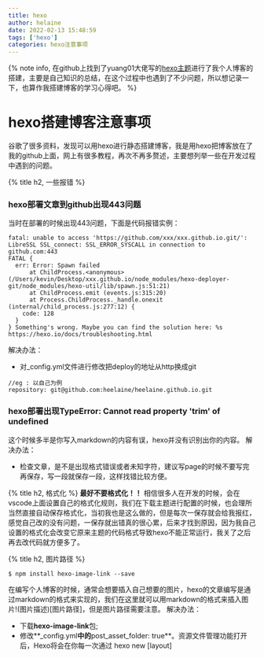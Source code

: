 ```yaml
---
title: hexo
author: helaine
date: 2022-02-13 15:48:59
tags: ['hexo']
categories: hexo注意事项
---
```


{% note info,  在github上找到了yuang01大佬写的[hexo主题](https://yuang01.gitee.io/)进行了我个人博客的搭建，主要是自己知识的总结，在这个过程中也遇到了不少问题，所以想记录一下，也算作我搭建博客的学习心得吧。 %}


# hexo搭建博客注意事项
谷歌了很多资料，发现可以用hexo进行静态搭建博客，我是用hexo把博客放在了我的github上面，网上有很多教程，再次不再多赘述，主要想列举一些在开发过程中遇到的问题。

{% title h2, 一些报错 %}
### **hexo部署文章到github出现443问题**
当时在部署的时候出现443问题，下面是代码报错实例：
```
fatal: unable to access 'https://github.com/xxx/xxx.github.io.git/': LibreSSL SSL_connect: SSL_ERROR_SYSCALL in connection to github.com:443 
FATAL {
  err: Error: Spawn failed
      at ChildProcess.<anonymous> (/Users/kevin/Desktop/xxx.github.io/node_modules/hexo-deployer-git/node_modules/hexo-util/lib/spawn.js:51:21)
      at ChildProcess.emit (events.js:315:20)
      at Process.ChildProcess._handle.onexit (internal/child_process.js:277:12) {
    code: 128
  }
} Something's wrong. Maybe you can find the solution here: %s https://hexo.io/docs/troubleshooting.html
```
解决办法：
* 对_config.yml文件进行修改把deploy的地址从http换成git
```
//eg : 以自己为例
repository: git@github.com:heelaine/heelaine.github.io.git
```

### **hexo部署出现TypeError: Cannot read property 'trim' of undefined**
这个时候多半是你写入markdown的内容有误，hexo并没有识别出你的内容。
解决办法：
* 检查文章，是不是出现格式错误或者未知字符，建议写page的时候不要写完再保存，写一段就保存一段，这样找错比较方便。

{% title h2, 格式化 %}
**最好不要格式化！！**
相信很多人在开发的时候，会在vscode上面设置自己的格式化规则，我们在下载主题进行配置的时候，也会理所当然直接自动保存格式化，当初我也是这么做的，但是每次一保存就会给我报红，感觉自己改的没有问题，一保存就出错真的很心累，后来才找到原因，因为我自己设置的格式化会改变它原来主题的代码格式导致hexo不能正常运行，我关了之后再去改代码就方便多了。

{% title h2, 图片路径 %}
```
$ npm install hexo-image-link --save
```
在编写个人博客的时候，通常会想要插入自己想要的图片，hexo的文章编写是通过markdown的格式来实现的，我们在这里就可以用markdown的格式来插入图片!(图片描述)[图片路径]，但是图片路径需要注意。
解决办法：
* 下载**hexo-image-link**包;
* 修改**_config.yml**中的**post_asset_folder: true**。资源文件管理功能打开后，Hexo将会在你每一次通过 hexo new [layout] <title> 命令创建新文章时自动创建一个同名文件夹。
* 通过markdown的方式引入图片，这里只需要引入相对路径即可。
```
![服务器和客户端传输过程](1.png) 
//第一个括号是图片描述
//第二个括号是同名文件夹的图片名字
```
一般情况下图片都能正常显示了，但是我发现我的图片还是裂开的并不能正常显示，我去检查我页面元素图片路径，发现路径有几段是重复的，这个时候只需要设置_config.yml的url就可以了
```
//eg : 以自己为例
url: https://heelaine.github.io/
```
这样操作下来就可以发现页面能正常显示图片，并且图片路径也是正确的了。

{% title h2, CDN图床 %}
因为个人博客可能会有很多需要图片的地方，但是如果一股脑都放在本地里，由于国内访问github总是时不时抽风且怕本地资源过于冗杂，所以我尝试通过外链的方式进行引用图片。
**图床**：就是专门提供存储图片的地方，有收费也有免费的，他会帮助我们进行图片的管理和优化，比如多机互备、CDN 加速、图片处理、图片鉴黄、文本识别等等。我使用的是[ipic](https://itunes.apple.com/cn/app/id1101244278?mt=12) 工具，免费版默认是微博图床。
**用法**（主要讲解的mac用户，window应该也差不多）：
1. 下载ipic工具并安装
2. 桌面顶部菜单就会出现ipic图标 
!()[ipic.jpg]
3. 点击图标选择markdown，把需要的图片拖拽到图标上
4. 这个时候图标上就会显示你需要上传的图片，单击图片就是复制图片链接

```
//eg: 以自己为例
![](https://tva1.sinaimg.cn/large/008i3skNgy1gz8uyzff92j30u0140gr7.jpg)
```

{% note warning, 可能有些人对CDN不是很了解，我也是在这次搭建过程中加深了我对cdn的理解，我们可以把cdn理解成快递点，当我们需要访问服务器上的资源的时候，有可能会遇到网站加载速度慢，资源出不来，高延迟等等问题，我们通常会通过cdn的方式进行加速，你想要访问什么资源就去最近的快递点去拿快递——最近的cdn节点获取资源，这样也能解决服务器的压力。具体的cdn的知识大家可以google一下～ %}

{% title h2,  jsDelivr + Github %}
如果用惯github的人，也可以通过{% pbg yellow, jsDelivr+github %}的方式。
**jsDelivr**：一个免费的cdn，支持npm，GitHub，wordpress等等。
解决办法：
1. 在github上创建一个仓库
2. 把图片等静态资源push到仓库里
3. 插入图片的地方需要修改链接
```
//eg : 以自己为例
![图片描述](https://cdn.jsdelivr.net/gh/用户名/仓库名/文件地址)
![图片描述](https://cdn.jsdelivr.net/gh/heelaine/PersonalSource/img/lxb/line5_2.jpg)
```
{% pbg yellow, 这种方式也能实现cdn对图片的加速 %}  

然而我又发现了另一种上传图片的方式，不需要自己手动写地址，**通过picGo+jsDeliver+github的方式**
[原帖链接](https://blog.keepdai.cn/jsdelivr.html)原帖作者好像是高中生还是初中生，半夜看到时候自闭了。。。兴趣果然是最好的老师。。。哭哭

{% title h2,  生成page的模版 %}
在scaffolds文件夹中放置的是你生成new page的模版，默认生成的是post.md文件的模版，可以通过修改 **_config.yml**中的 **default_layout** 参数来指定默认布局。
```
//eg : 以自己的为例
---
title: {{ title }}
date: {{ date }}
author: helaine
tags:
categories:
---
```
```
//命令：默认生成post模版
hexo n  '文章名字'
```








